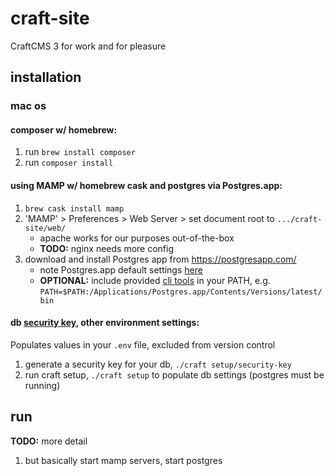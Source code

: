 # craft-site

CraftCMS 3 for work and for pleasure

## installation

### mac os
#### composer w/ homebrew:
1. run `brew install composer`
2. run `composer install`

#### using MAMP w/ homebrew cask and postgres via Postgres.app:
1. `brew cask install mamp`
2. 'MAMP' > Preferences > Web Server > set document root to `.../craft-site/web/`
    * apache works for our purposes out-of-the-box
    * **TODO:** nginx needs more config
3. download and install Postgres app from https://postgresapp.com/
    * note Postgres.app default settings [here](https://postgresapp.com/#installing-postgresapp)
    * **OPTIONAL:** include provided [cli tools](https://postgresapp.com/documentation/cli-tools.html) in your PATH, e.g. `PATH=$PATH:/Applications/Postgres.app/Contents/Versions/latest/bin`

#### db [security key](https://craftcms.stackexchange.com/a/23230/8831), other environment settings:
Populates values in your `.env` file, excluded from version control
1. generate a security key for your db, `./craft setup/security-key`
2. run craft setup, `./craft setup` to populate db settings (postgres must be running)

## run

**TODO:** more detail
1. but basically start mamp servers, start postgres
